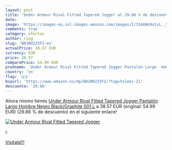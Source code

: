 ```yaml
---
layout: post
title: 'Under Armour Rival Fitted Tapered Jogger al 29.86 % de descuento'
date: 
image: 'https://images-eu.ssl-images-amazon.com/images/I/31mGNe9utvL._SL200_.jpg'
comments: true
category: ofertas
author: ring
slug: 'B01N022VFI-es'
actualPrice: 38.57 EUR
currency: EUR
price: 38.57
comparePrice: 54.99 EUR
prodname: 'Under Armour Rival Fitted Tapered Jogger Pantalón Largo  Hombre  Negro  Black/Graphite 001   L'
country: 'es'
flag: '🇪🇸'
buyurl: 'https://www.amazon.es/dp/B01N022VFI/?tag=tolees-21'
descuento: '29.86'
---
```


Ahora mismo tienes [Under Armour Rival Fitted Tapered Jogger Pantalón Largo  Hombre  Negro  Black/Graphite 001   L](https://www.amazon.es/dp/B01N022VFI/?tag=tolees-21) a 38.57 EUR (original: 54.99 EUR) (29.86 %  de descuento) en el siguiente enlace!

[![Under Armour Rival Fitted Tapered Jogger](https://images-eu.ssl-images-amazon.com/images/I/31mGNe9utvL._SL200_.jpg)](https://www.amazon.es/dp/B01N022VFI/?tag=tolees-21)

ℹ️:


[Visítala!!!](https://www.amazon.es/dp/B01N022VFI/?tag=tolees-21)
